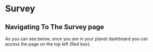# Survey
## Navigating To The Survey page
As you can see below, once you are in your planet dashboard you can access the page on the top left (Red box):

